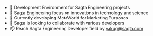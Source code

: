 - 👋 Development Environment for Sagta Engineering projects
- 👀 Sagta Engineering focus on innovations in technology and science
- 🌱 Currently developing MetaWorld for Marketing Purposes
- 💞️ Sagta is looking to collaborate with various developers
- 📫 Reach Sagta Engineering Developer field by yakug@sagta.com

<!---
Yakub-Sagta-Dev/Yakub-Sagta-Dev is a ✨ special ✨ repository because its `README.md` (this file) appears on your GitHub profile.
You can click the Preview link to take a look at your changes.
--->
